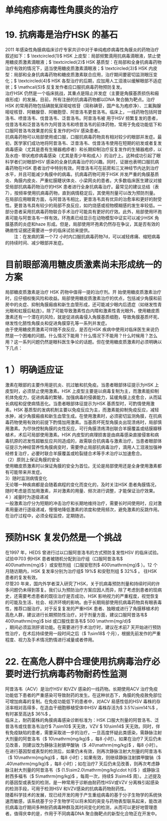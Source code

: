 # 单纯疱疹病毒性角膜炎的治疗  
# 19. 抗病毒是治疗HSK 的基石  
2011 年感染性角膜病临床诊疗专家共识中对于单纯疱疹病毒性角膜炎的药物治疗叙述如下：$ \textcircled{1}$    HSK 上皮型：局部频繁滴用抗病毒滴眼液，禁止使用糖皮质激素滴眼液；$ \textcircled{2}$    HSK 基质型：在局部和全身抗病毒药物治疗有效的情况下，适当使用糖皮质激素滴眼液；$ \textcircled{3}$    HSK 内皮型：局部和全身抗病毒药物和糖皮质激素联合应用，治疗期间要密切监测眼压变化；$ \textcircled{4}$    HSK 各型治疗的后期，应加用人工泪液以缓解眼部不适症状；$ \mathcal{S}$    反复发作者应口服抗病毒药物预防复发。  
治疗HSK 仍然是一个临床挑战，其重点是阻止并发症（主要是角膜基质损伤和瘢痕形成）的发展。目前，所有注册的抗病毒药物都以DNA 聚合酶为靶点。治疗HSK 的常用药物包括碘脱氧尿嘧啶核苷（简称碘苷，国产名为疱疹净）、三氟胸腺嘧啶核苷、阿糖腺苷、阿糖胞苷、阿昔洛韦更昔洛韦。临床上，一线药物包括阿昔洛韦、喷昔洛韦、伐昔洛韦、泛昔洛韦。阿昔洛韦被 用于HSV 频繁复发的患者，伐昔洛韦和泛昔洛韦作为阿昔洛韦和喷昔洛韦的前体药物，常用于免疫功能低下和口服阿昔洛韦效果差的反复发作的HSV 感染患者。  
抗病毒药物可以局部使用或口服，口服抗病毒药物具有相对较少的眼部并发症。最初，医学家们成功地将阿昔洛韦、泛昔洛韦、伐昔洛韦使用在短期的初发或者复发病毒感染（尤其是患有生殖器疱疹者）和长期抑制治疗反复发作的生殖器疱疹，以及水痘- 带状疱疹病毒感染（尤其是青少年和成人）的治疗上。这种成功引起了眼科学者们对眼部HSV 感染的全身抗病毒治疗的兴趣。同时，证据也表明口服抗病毒药物在HSK 患者治疗中特别有效。阿昔洛韦可在前房和三叉神经节内达到治疗水平，并且可能减少角膜中的病毒。抗病毒药物可用于HSK 并发严重的角膜基质炎、角膜内皮炎、严重虹膜睫状体炎、小梁网炎的患者。大多数临床医生建议对接受局部抗病毒药物治疗的HSK 患者进行全身抗病毒治疗。最常见的建议总结（表7），按频率使用抗病毒药物，直到病情稳定后，其使用剂量可以改为预防剂量。  
在局部应用眼膏方面，与阿昔洛韦相比，更昔洛韦具有优异的治愈率和更好的耐受性。更昔洛韦具有较少的局部不良反应，如灼烧感或视物模糊感的发生率较低。一部分患者采用抗病毒药物联合手术治疗可能具有更好的疗效。此外，局部使用环孢素可能与阿昔洛韦一样有效。环孢素已经显示在动物模型中证实可以减少HSK 角膜基质的炎症和haze 形成。但是，局部使用环孢素仍然存在争议，其是否有效的确凿性证据还需要进一步的临床试验来提供。  
　　注：在发病的第一个72 小时内口服抗病毒药物7d，可以减轻疼痛、缩短病毒的持续时间、减少眼部并发症。  
#  目前眼部滴用糖皮质激素尚未形成统一的方案  
局部糖皮质激素是治疗 HSK  药物中值得一提的治疗剂。开 始使用糖皮质激素治疗时，应仔细权衡风险和收益。局部使用糖皮质激素治疗的优点，包括减少角膜和前房中的炎症、抑制角膜瘢痕和新生血管形成，还可能减少眼内后遗症（如继发性青光眼和虹膜后粘连）。除了可能导致激素性白内障和激素性青光眼外，使用糖皮质激素还有一个潜在的风险，就是促进病毒侵入角膜基质细胞，导致角膜基质坏死、继发性化脓性角膜炎和促进角膜穿孔等一系列并发症。  
由于使用糖皮质激素可伴随不良反应，是否在HSK 疾病中使用对临床医生来说仍然是一个困难的问题。什么情况下能用？什么情况下不能用？什么时候用？怎么用？这一系列问题仍然是眼科医生争论的话题。但在使用糖皮质激素时必须明确以下几点：  
# 1 ）明确适应证  
激素在眼部的主要作用是抗炎、抗过敏和抗免疫。当患者眼部体征提示为HSK 上皮型时，必须禁止使用激素。HSK 上皮型主要是以病毒复制为主，而激素能抑制机体免疫力，促进病毒的繁殖，加强病毒的侵袭能力，延缓角膜上皮愈合，从而延长病程和促使病情恶化。当患者眼部体征提示为HSK 基质型时，可酌情使用激素。HSK 基质型的发病机制主要以免疫反应为主，而激素能抑制免疫反应，减轻水肿，减少角膜瘢痕和新生血管生成。在使用激素时，必须密切监测角膜，在抗病毒药物使用有效的前提下酌情加用激素。当基质坏死型角膜炎出现溃疡时，局部慎用激素。为尽快控制角膜的炎性反应，可行角膜溃疡清创联合羊膜覆盖或结膜瓣移植术，术后可局部使用激素。HSK 内皮型的病理损害是由病毒感染直接侵害和病毒抗原的迟发性超敏反应共同造成的，故需联合抗病毒与激素治疗。当患者眼部体征提示为神经营养性角膜病变时，需要停止局部抗病毒治疗，滴用人工泪液加强神经修复治疗，必要时联合羊膜覆盖或睑裂缝合术等手术治疗以加速愈合。  
（2）原则上保证角膜的安全  
使用糖皮质激素时以保证角膜的安全为首位。无论是局部使用还是全身使用激素都有可能带来并发症。  
3）随时监测病情变化  
无论哪一种疾病都是会随着病程的变化而变化的，及时关注HSK 患者角膜情况，随时考虑是否加用激素，并对激素的用量、频次进行调整，才能保证治疗效果。  
4 ）减量时为逐级递减  
一般激素治疗分为短期的冲击治疗和长期地维持治疗，需要长时间使用时，应对激素用量进行逐级递减，慢慢地降低激素的浓度和使用频次，避免激素的反跳作用。在治疗过程中，必须全程监控，定期随访。  
#  预防HSK 复发仍然是一个挑战  
在1997 年，HEDS 曾进行过以口服阿昔洛韦的方式预防复发性HSV 的临床试验。试验中703 例HSK 患者被随机分配到治疗组（口服阿昔洛韦$ 400\mathrm{mg}$    ）或安慰剂组（口服安慰剂$ 400\mathrm{mg}$    ）。12 个月随访期内，HSK 复发率分别为治疗组$ 19\%$ 和安慰剂组 $ 32\%$  。 往HSK 患者的复发有效。  
尽管20 年来，国内外学者深入研究了HSK，关于抗病毒预防剂量和持续时间的许多问题仍未得到答复。我们认为预防治疗方案应因人而异，除了考虑到患者的现病史，还需要考虑患者的既往治疗是否成功，HSK 影响视力的严重程度，视觉恢复的可能及生活、社会、经济环境的影响。由于长期局部使用抗病毒药物具有眼表毒性，推荐口服治疗。对于反复复发的严重HSK 患者、独眼或进行了角膜移植术的高危人群，建议进行长期预防性治疗。对于剂量方面，建议口服阿昔洛韦$ 400\mathrm{mg}$     bid 或口服伐昔洛韦$ 500 \mathrm{mg/d}$    
，期间必须监测肝肾功能。在需要进行手术治疗时，建议在术前7 天开始进行预防性治疗，在术后持续使用一段时间之后（$ 1\sim18$  个月），根据先前发作的严重程度、视力及手术情况酌情进行减量或者停用。  
# 22. 在高危人群中合理使用抗病毒治疗必要时进行抗病毒药物耐药性监测  
阿昔洛韦（ACV）是治疗HSV 和VZV 感染的一线药物。长期使用ACV 治疗免疫功能低下患者的严重感染可导致耐药的发生。在这种状态下，角膜的免疫赦免部位可增加病毒的复制。在免疫功能低下的患者中，对ACV 易感性低的HSV 毒株的存活率相对高得多，在造血干细胞移植受体中HSV 毒株存活为$ 3.5\%\sim14\%$ ，有时甚至高达$ 36\%$ 。  
临床上，耐药菌株的角膜病毒感染诊断标准为：HSK 口服大剂量的阿昔洛韦、泛昔洛韦或伐昔洛韦治疗$ 7\sim10$  天无效，VZV $ 10\sim14$  天无效。同时，伴有免疫缺陷的患者，需要采取进一步的治疗。一旦高度怀疑此类感染，需静脉注射大剂量的阿昔洛韦（$ 10\mathrm{mg/kg}$    ，每8 小时）。如果在治疗7 天后仍未见改善，则建议改为静脉注射膦甲酸钠（$ .40\mathrm{mg/kg}$    ，每8 小时）。在进行基因型或表型的检测后，如果仍未有效，则再次静脉注射大剂量的阿昔洛韦（$ 10\mathrm{mg/kg}$    ，每8 小时）；如果有效，则继续静脉注射膦甲酸钠（$ .40\mathrm{mg/kg}$    ，每8 小时）；如在治疗7 天后仍未见改善，则再次考虑静脉注射大剂量的阿昔洛韦（$ (1.5\sim2.0\mathrm{mg/kg\cdot h})$ ）或静脉注射西多福韦（$ 5\mathrm{mg/kg}$    ，每周一次，持续$ 3\sim4$  周）。上述提及的基因型或表型的检测，是一种常用于诊断由耐药性HSV或VZV 分离株引起感染的检测手段，可用于检测HSV 和VZV感染的抗病毒药物耐药性。  
随着科学技术的发展，现已经开发的用于产生重组病毒的基于分子生物学的系统快速而敏感，该系统基于分子生物学可以将未知的突变与药物表型联系起来，能改进抗病毒治疗期间多种耐药病毒种群及其时间变化的检测，从而可以更好地管理患者。值得庆幸的是，作用于不同病毒DNA 聚合酶靶点的新型化合物正在开发中。  